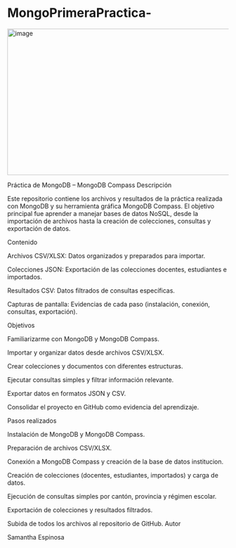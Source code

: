 # MongoPrimeraPractica-
<img width="921" height="333" alt="image" src="https://github.com/user-attachments/assets/774852ec-7735-4142-ba95-f1c0d58a75d9" />

Práctica de MongoDB – MongoDB Compass
Descripción

Este repositorio contiene los archivos y resultados de la práctica realizada con MongoDB y su herramienta gráfica MongoDB Compass. El objetivo principal fue aprender a manejar bases de datos NoSQL, desde la importación de archivos hasta la creación de colecciones, consultas y exportación de datos.

Contenido

Archivos CSV/XLSX: Datos organizados y preparados para importar.

Colecciones JSON: Exportación de las colecciones docentes, estudiantes e importados.

Resultados CSV: Datos filtrados de consultas específicas.

Capturas de pantalla: Evidencias de cada paso (instalación, conexión, consultas, exportación).

Objetivos

Familiarizarme con MongoDB y MongoDB Compass.

Importar y organizar datos desde archivos CSV/XLSX.

Crear colecciones y documentos con diferentes estructuras.

Ejecutar consultas simples y filtrar información relevante.

Exportar datos en formatos JSON y CSV.

Consolidar el proyecto en GitHub como evidencia del aprendizaje.

Pasos realizados

Instalación de MongoDB y MongoDB Compass.

Preparación de archivos CSV/XLSX.

Conexión a MongoDB Compass y creación de la base de datos institucion.

Creación de colecciones (docentes, estudiantes, importados) y carga de datos.

Ejecución de consultas simples por cantón, provincia y régimen escolar.

Exportación de colecciones y resultados filtrados.

Subida de todos los archivos al repositorio de GitHub.
 Autor

Samantha Espinosa
